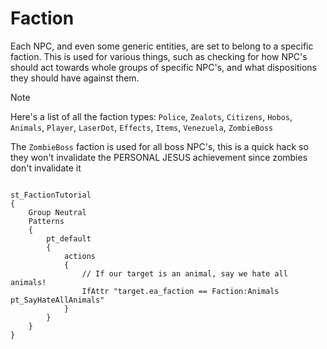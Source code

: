 # Faction
<p>Each NPC, and even some generic entities, are set to belong to a specific faction. This is used for various things, such as checking for how NPC's should act 
towards whole groups of specific NPC's, and what dispositions they should have against them.

<div class="admonition note">
<p class="admonition-title">Note</p>
<p>Here's a list of all the faction types:
<code>Police</code>, <code>Zealots</code>, <code>Citizens</code>, <code>Hobos</code>, <code>Animals</code>, <code>Player</code>, <code>LaserDot</code>, <code>Effects</code>, <code>Items</code>, <code>Venezuela</code>, <code>ZombieBoss</code></p>
<p>The <code>ZombieBoss</code> faction is used for all boss NPC's, this is a quick hack so they won't invalidate the PERSONAL JESUS achievement
since zombies don't invalidate it</p>
</div>

<pre><code class="language-js">
st_FactionTutorial
{
	Group Neutral
	Patterns
	{
		pt_default
		{
			actions
			{
				// If our target is an animal, say we hate all animals!
				IfAttr "target.ea_faction == Faction:Animals pt_SayHateAllAnimals"
			}
		}
	}
}
</code></pre>